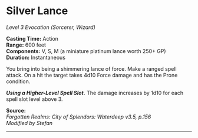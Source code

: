 # Silver Lance
*Level 3 Evocation (Sorcerer, Wizard)*

**Casting Time:** Action  
**Range:** 600 feet  
**Components:** V, S, M (a miniature platinum lance worth 250+ GP)  
**Duration:** Instantaneous

You bring into being a shimmering lance of force. Make a ranged spell attack. On a hit the target takes 4d10 Force damage and has the Prone condition.

***Using a Higher-Level Spell Slot.*** The damage increases by 1d10 for each spell slot level above 3.

**Source:**  
*Forgotten Realms: City of Splendors: Waterdeep v3.5, p.156*  
*Modified by Stefan*  


---